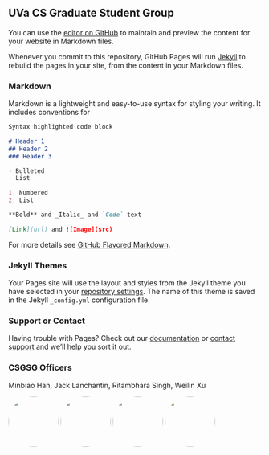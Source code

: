## UVa CS Graduate Student Group

You can use the [editor on GitHub](https://github.com/csgsg/csgsg.github.io/edit/master/README.md) to maintain and preview the content for your website in Markdown files.

Whenever you commit to this repository, GitHub Pages will run [Jekyll](https://jekyllrb.com/) to rebuild the pages in your site, from the content in your Markdown files.

### Markdown

Markdown is a lightweight and easy-to-use syntax for styling your writing. It includes conventions for

```markdown
Syntax highlighted code block

# Header 1
## Header 2
### Header 3

- Bulleted
- List

1. Numbered
2. List

**Bold** and _Italic_ and `Code` text

[Link](url) and ![Image](src)
```

For more details see [GitHub Flavored Markdown](https://guides.github.com/features/mastering-markdown/).

### Jekyll Themes

Your Pages site will use the layout and styles from the Jekyll theme you have selected in your [repository settings](https://github.com/csgsg/csgsg.github.io/settings). The name of this theme is saved in the Jekyll `_config.yml` configuration file.

### Support or Contact

Having trouble with Pages? Check out our [documentation](https://help.github.com/categories/github-pages-basics/) or [contact support](https://github.com/contact) and we’ll help you sort it out.

### CSGSG Officers
Minbiao Han, Jack Lanchantin, Ritambhara Singh, Weilin Xu

<style >
.img-circle {
    border-radius: 50%;
}
.img-crop {
  object-fit: cover;
  width:100px;
  height:100px;
}
</style>

<p float="left">
  <img src="http://www.cs.virginia.edu/~mh2ye//assets/img/MinbiaoHan.jpg" class="img-crop img-circle" />
  <img src="http://bme.virginia.edu/bds/JackL.jpg" class="img-crop img-circle" /> 
  <img src="https://ritambharasingh.files.wordpress.com/2017/01/cropped-singhritambhara.jpg" class="img-crop img-circle" />
  <img src="https://xuweilin.org/images/weilin_thumbnail.JPG" class="img-crop img-circle" />
</p>

